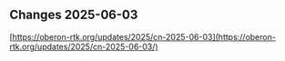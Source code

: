 ## Changes 2025-06-03

[https://oberon-rtk.org/updates/2025/cn-2025-06-03](https://oberon-rtk.org/updates/2025/cn-2025-06-03/)
